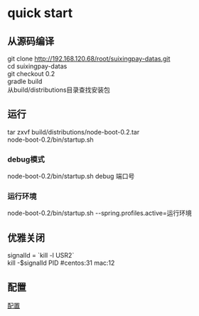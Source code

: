 # quick start
	
## 从源码编译
>
git clone http://192.168.120.68/root/suixingpay-datas.git <br/> 
cd suixingpay-datas <br/> 
git checkout 0.2 <br/> 
gradle build <br/> 
从build/distributions目录查找安装包

## 运行
>
tar zxvf build/distributions/node-boot-0.2.tar <br/>
node-boot-0.2/bin/startup.sh

### debug模式
>
node-boot-0.2/bin/startup.sh  debug 端口号

### 运行环境
>
node-boot-0.2/bin/startup.sh --spring.profiles.active=运行环境

## 优雅关闭
>
signalId = \`kill -l USR2\` <br/>
kill -$signalId PID  #centos:31 mac:12




##  配置


[配置](./docs/profiles.md)


